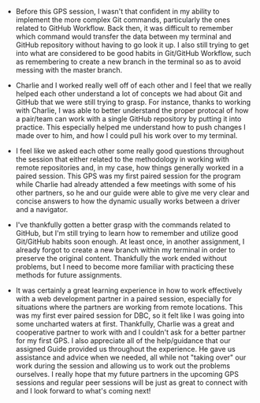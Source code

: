 * Before this GPS session, I wasn't that confident in my ability to implement the more complex Git commands, particularly the ones related to GitHub Workflow. Back then, it was difficult to remember which command would transfer the data between my terminal and GitHub repository without having to go look it up. I also still trying to get into what are considered to be good habits in Git/GitHub Workflow, such as remembering to create a new branch in the terminal so as to avoid messing with the master branch.

* Charlie and I worked really well off of each other and I feel that we really helped each other understand a lot of concepts we had about Git and GitHub that we were still trying to grasp. For instance, thanks to working with Charlie, I was able to better understand the proper protocal of how a pair/team can work with a single GitHub repository by putting it into practice. This especially helped me understand how to push changes I made over to him, and how I could pull his work over to my terminal.

* I feel like we asked each other some really good questions throughout the session that either related to the methodology in working with remote repositories and, in my case, how things generally worked in a paired session. This GPS was my first paired session for the program while Charlie had already attended a few meetings with some of his other partners, so he and our guide were able to give me very clear and concise answers to how the dynamic usually works between a driver and a navigator.

* I've thankfully gotten a better grasp with the commands related to GitHub, but I'm still trying to learn how to remember and utilize good Git/GitHub habits soon enough. At least once, in another assignment, I already forgot to create a new branch within my terminal in order to preserve the original content. Thankfully the work ended without problems, but I need to become more familiar with practicing these methods for future assignments.

* It was certainly a great learning experience in how to work effectively with a web development partner in a paired session, especially for situations where the partners are working from remote locations. This was my first ever paired session for DBC, so it felt like I was going into some uncharted waters at first. Thankfully, Charlie was a great and cooperative partner to work with and I couldn't ask for a better partner for my first GPS. I also appreciate all of the help/guidance that our assigned Guide provided us throughout the experience. He gave us assistance and advice when we needed, all while not "taking over" our work during the session and allowing us to work out the problems ourselves. I really hope that my future partners in the upcoming GPS sessions and regular peer sessions will be just as great to connect with and I look forward to what's coming next!